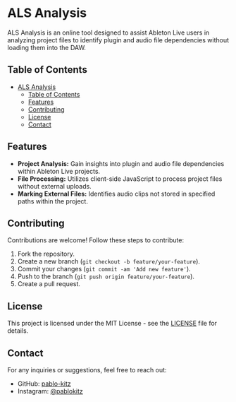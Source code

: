 # ALS Analysis

ALS Analysis is an online tool designed to assist Ableton Live users in analyzing project files to identify plugin and audio file dependencies without loading them into the DAW.

## Table of Contents

- [ALS Analysis](#als-analysis)
  - [Table of Contents](#table-of-contents)
  - [Features](#features)
  - [Contributing](#contributing)
  - [License](#license)
  - [Contact](#contact)

## Features

- **Project Analysis:** Gain insights into plugin and audio file dependencies within Ableton Live projects.
- **File Processing:** Utilizes client-side JavaScript to process project files without external uploads.
- **Marking External Files:** Identifies audio clips not stored in specified paths within the project.

## Contributing

Contributions are welcome! Follow these steps to contribute:

1. Fork the repository.
2. Create a new branch (`git checkout -b feature/your-feature`).
3. Commit your changes (`git commit -am 'Add new feature'`).
4. Push to the branch (`git push origin feature/your-feature`).
5. Create a pull request.

## License

This project is licensed under the MIT License - see the [LICENSE](LICENSE) file for details.

## Contact

For any inquiries or suggestions, feel free to reach out:

- GitHub: [pablo-kitz](https://github.com/pablo-kitz)
- Instagram: [@pablokitz](https://www.instagram.com/pablokitz/)

